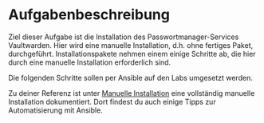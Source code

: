 # Aufgabenbeschreibung

Ziel dieser Aufgabe ist die Installation des Passwortmanager-Services Vaultwarden. Hier wird eine manuelle Installation, d.h. ohne fertiges Paket, durchgeführt. Installationspakete nehmen einem einige Schritte ab, die hier durch eine manuelle Installation erforderlich sind.


Die folgenden Schritte sollen per Ansible auf den Labs umgesetzt werden.

Zu deiner Referenz ist unter [Manuelle Installation](./Manuelle%20Installation.md) eine vollständig manuelle Installation dokumentiert. Dort findest du auch einige Tipps zur Automatisierung mit Ansible.